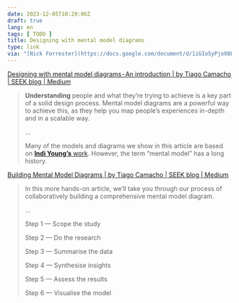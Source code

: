 ```yaml
---
date: 2023-12-05T10:29:06Z
draft: true
lang: en
tags: [ TODO ]
title: Designing with mental model diagrams
type: link
via: "[Nick Forrester](https://docs.google.com/document/d/1iGIo5yPjo98EV91nB7LBZVH6FbrUMsCaYpmV3eQzwtI/edit?usp=sharing)"
---
```


[Designing with mental model diagrams - An introduction | by Tiago Camacho | SEEK blog | Medium](https://medium.com/seek-blog/designing-with-mental-model-diagrams-an-introduction-5eadd21daf54)

> **Understanding** people and what they’re trying to achieve is a key part of a solid design process. Mental model diagrams are a powerful way to achieve this, as they help you map people’s experiences in-depth and in a scalable way.
>
> …
>
> Many of the models and diagrams we show in this article are based on [**Indi Young’s** work](https://interactiondesignresearch.files.wordpress.com/2012/03/mentalmodelssmall.pdf). However, the term “mental model” has a long history.

[Building Mental Model Diagrams | by Tiago Camacho | SEEK blog | Medium](https://medium.com/seek-blog/building-mental-model-diagrams-72f30fc879f3)

> In this more hands-on article, we’ll take you through our process of collaboratively building a comprehensive mental model diagram.
>
> …
>
> Step 1 — Scope the study
>
> Step 2 — Do the research
>
> Step 3 — Summarise the data
>
> Step 4 — Synthesise insights
>
> Step 5 — Assess the results
>
> Step 6 — Visualise the model
